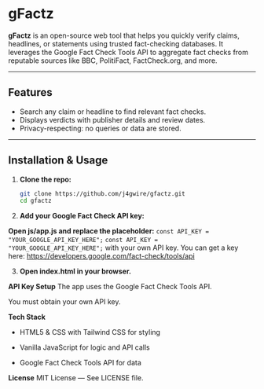 # gFactz

**gFactz** is an open-source web tool that helps you quickly verify claims, headlines, or statements using trusted fact-checking databases. It leverages the Google Fact Check Tools API to aggregate fact checks from reputable sources like BBC, PolitiFact, FactCheck.org, and more.

---

## Features

- Search any claim or headline to find relevant fact checks.
- Displays verdicts with publisher details and review dates.
- Privacy-respecting: no queries or data are stored.

---

## Installation & Usage

1. **Clone the repo:**

   ```bash
   git clone https://github.com/j4gwire/gfactz.git
   cd gfactz


2. **Add your Google Fact Check API key:**


**Open js/app.js and replace the placeholder:**
``const API_KEY = "YOUR_GOOGLE_API_KEY_HERE";``
``const API_KEY = "YOUR_GOOGLE_API_KEY_HERE";``
with your own API key. You can get a key here:
https://developers.google.com/fact-check/tools/api


3. **Open index.html in your browser.**

**API Key Setup**
The app uses the Google Fact Check Tools API.

You must obtain your own API key.


**Tech Stack**
- HTML5 & CSS with Tailwind CSS for styling

- Vanilla JavaScript for logic and API calls

- Google Fact Check Tools API for data


**License**
MIT License — See LICENSE file.
